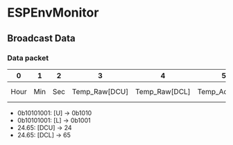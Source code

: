 # ESPEnvMonitor

## Broadcast Data
  ### Data packet
  |0|1|2|3|4|5|6|7|8|9|10|11|12|13|14| 
  |:---:|:---:|:---:|:---:|:---:|:---:|:---:|:---:|:---:|:---:|:---:|:---:|:---:|:---:|:---:|
  |Hour|Min|Sec|Temp_Raw[DCU]|Temp_Raw[DCL]|Temp_Adj[DCU]|Temp_Adj[DCL]|Temp_CPU[DCU]|Temp_CPU[DCL]|Hum[DCU]|Hum[DCL]|Pre[DCU][U]|Pre[DCU][M]|Pre[DCU][L]|Pre[CUL][L]|

  * 0b10101001: [U] -> 0b1010
  * 0b10101001: [L] -> 0b1001
  * 24.65: [DCU] -> 24
  * 24.65: [DCL] -> 65